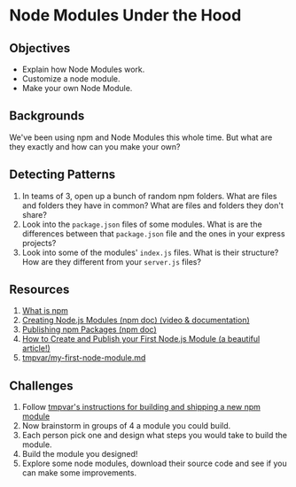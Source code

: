 # Node Modules Under the Hood

## Objectives

* Explain how Node Modules work.
* Customize a node module.
* Make your own Node Module.

## Backgrounds

We've been using npm and Node Modules this whole time. But what are they exactly and how can you make your own?

## Detecting Patterns

1. In teams of 3, open up a bunch of random npm folders. What are files and folders they have in common? What are files and folders they don't share?
1. Look into the `package.json` files of some modules. What is are the differences between that `package.json` file and the ones in your express projects?
1. Look into some of the modules' `index.js` files. What is their structure? How are they different from your `server.js` files?

## Resources

1. [What is npm](https://docs.npmjs.com/getting-started/what-is-npm)
1. [Creating Node.js Modules (npm doc) (video & documentation)](https://docs.npmjs.com/getting-started/creating-node-modules)
1. [Publishing npm Packages (npm doc)](https://docs.npmjs.com/getting-started/publishing-npm-packages)
1. [How to Create and Publish your First Node.js Module (a beautiful article!)](https://medium.com/@jdaudier/how-to-create-and-publish-your-first-node-js-module-444e7585b738)
1. [tmpvar/my-first-node-module.md](https://gist.github.com/tmpvar/8746055)

## Challenges

1. Follow [tmpvar's instructions for building and shipping a new npm module](https://gist.github.com/tmpvar/8746055)
1. Now brainstorm in groups of 4 a module you could build. 
1. Each person pick one and design what steps you would take to build the module. 
1. Build the module you designed!
1. Explore some node modules, download their source code and see if you can make some improvements.
